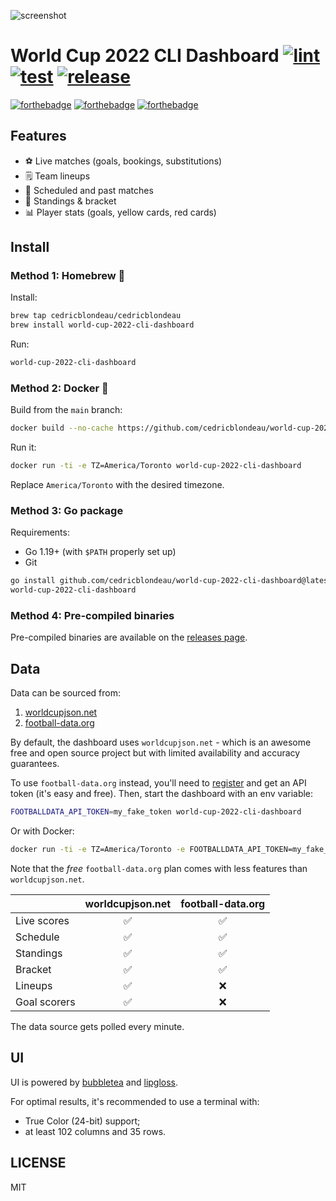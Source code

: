![screenshot](https://raw.githubusercontent.com/cedricblondeau/world-cup-2022-cli-dashboard/main/screenshot.png)

# World Cup 2022 CLI Dashboard [![lint](https://github.com/cedricblondeau/world-cup-2022-cli-dashboard/workflows/lint/badge.svg)](https://github.com/cedricblondeau/world-cup-2022-cli-dashboard/actions) [![test](https://github.com/cedricblondeau/world-cup-2022-cli-dashboard/workflows/test/badge.svg)](https://github.com/cedricblondeau/world-cup-2022-cli-dashboard/actions) [![release](https://badgen.net/github/release/cedricblondeau/world-cup-2022-cli-dashboard)](https://github.com/cedricblondeau/world-cup-2022-cli-dashboard/releases)

[![forthebadge](https://forthebadge.com/images/badges/built-with-love.svg)](https://forthebadge.com) [![forthebadge](https://forthebadge.com/images/badges/kinda-sfw.svg)](https://forthebadge.com) [![forthebadge](https://forthebadge.com/images/badges/made-with-go.svg)](https://forthebadge.com)

## Features

- ⚽ Live matches (goals, bookings, substitutions)
- 🗒️ Team lineups
- 📅 Scheduled and past matches
- 📒 Standings & bracket
- 📊 Player stats (goals, yellow cards, red cards)

## Install

### Method 1: Homebrew 🍺

Install:
```bash
brew tap cedricblondeau/cedricblondeau
brew install world-cup-2022-cli-dashboard
```

Run:
```bash
world-cup-2022-cli-dashboard
```

### Method 2: Docker 🐳

Build from the `main` branch:
```bash
docker build --no-cache https://github.com/cedricblondeau/world-cup-2022-cli-dashboard.git#main -t world-cup-2022-cli-dashboard
```

Run it:
```bash
docker run -ti -e TZ=America/Toronto world-cup-2022-cli-dashboard
```

Replace `America/Toronto` with the desired timezone.

### Method 3: Go package

Requirements:
- Go 1.19+ (with `$PATH` properly set up)
- Git

```bash
go install github.com/cedricblondeau/world-cup-2022-cli-dashboard@latest
world-cup-2022-cli-dashboard
```

### Method 4: Pre-compiled binaries

Pre-compiled binaries are available on the [releases page](https://github.com/cedricblondeau/world-cup-2022-cli-dashboard/releases).

## Data

Data can be sourced from:
1. [worldcupjson.net](https://worldcupjson.net/)
2. [football-data.org](https://www.football-data.org/)

By default, the dashboard uses `worldcupjson.net` - which is an awesome free and open source project but with limited availability and accuracy guarantees.

To use `football-data.org` instead, you'll need to [register](https://www.football-data.org/client/register) and get an API token (it's easy and free). Then, start the dashboard with an env variable:
```bash
FOOTBALLDATA_API_TOKEN=my_fake_token world-cup-2022-cli-dashboard
```

Or with Docker:
```bash
docker run -ti -e TZ=America/Toronto -e FOOTBALLDATA_API_TOKEN=my_fake_token world-cup-2022-cli-dashboard
```

Note that the _free_ `football-data.org` plan comes with less features than `worldcupjson.net`.

|              | worldcupjson.net | football-data.org |
|--------------|:----------------:|:-----------------:|
| Live scores  |         ✅        |         ✅         |
| Schedule     |         ✅        |         ✅         |
| Standings    |         ✅        |         ✅         |
| Bracket      |         ✅        |         ✅         |
| Lineups      |         ✅        |         ❌         |
| Goal scorers |         ✅        |         ❌         |

The data source gets polled every minute.

## UI

UI is powered by [bubbletea](https://github.com/charmbracelet/bubbletea) and [lipgloss](https://github.com/charmbracelet/lipgloss).

For optimal results, it's recommended to use a terminal with:
- True Color (24-bit) support;
- at least 102 columns and 35 rows.
## LICENSE

MIT
